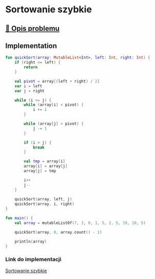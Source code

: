 # Sortowanie szybkie

## [:link: Opis problemu](../../../../algorithms/sorting/quick-sort.md)

## Implementation

```kotlin
fun quickSort(array: MutableList<Int>, left: Int, right: Int) {
    if (right <= left) {
        return
    }

    val pivot = array[(left + right) / 2]
    var i = left
    var j = right

    while (i <= j) {
        while (array[i] < pivot) {
            i += 1
        }

        while (array[j] > pivot) {
            j -= 1
        }

        if (i > j) {
            break
        } 

        val tmp = array[i]
        array[i] = array[j]
        array[j] = tmp

        i++
        j--
    }
    
    quickSort(array, left, j)
    quickSort(array, i, right)
}

fun main() {
    val array = mutableListOf(7, 3, 0, 1, 5, 2, 5, 19, 10, 5)

    quickSort(array, 0, array.count() - 1)

    println(array)
}
```

### Link do implementacji

[Sortowanie szybkie](https://ideone.com/vwYIuK)